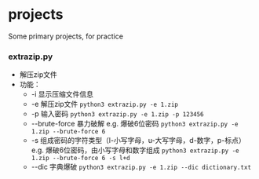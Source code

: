 # projects
Some primary projects, for practice

### extrazip.py
* 解压zip文件
* 功能：
  * -i 显示压缩文件信息
  * -e 解压zip文件
    `python3 extrazip.py -e 1.zip`
  * -p 输入密码
    `python3 extrazip.py -e 1.zip -p 123456`
  * --brute-force 暴力破解 e.g. 爆破6位密码
    `python3 extrazip.py -e 1.zip --brute-force 6`
  * -s 组成密码的字符类型（l-小写字母，u-大写字母，d-数字，p-标点） e.g. 爆破6位密码，由小写字母和数字组成
    `python3 extrazip.py -e 1.zip --brute-force 6 -s l+d`
  * --dic 字典爆破
    `python3 extrazip.py -e 1.zip --dic dictionary.txt`
    

